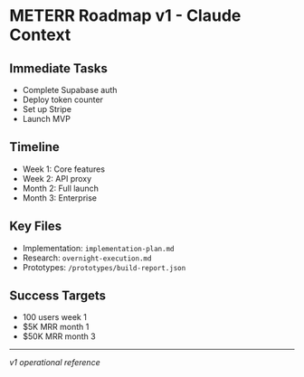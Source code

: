 # METERR Roadmap v1 - Claude Context

## Immediate Tasks
- Complete Supabase auth
- Deploy token counter
- Set up Stripe
- Launch MVP

## Timeline
- Week 1: Core features
- Week 2: API proxy
- Month 2: Full launch
- Month 3: Enterprise

## Key Files
- Implementation: `implementation-plan.md`
- Research: `overnight-execution.md`
- Prototypes: `/prototypes/build-report.json`

## Success Targets
- 100 users week 1
- $5K MRR month 1
- $50K MRR month 3

---
*v1 operational reference*